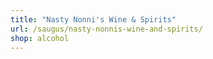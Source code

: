 ```yaml
---
title: "Nasty Nonni's Wine & Spirits"
url: /saugus/nasty-nonnis-wine-and-spirits/
shop: alcohol
---
```

